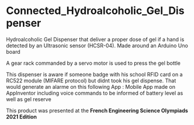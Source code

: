 # Connected_Hydroalcoholic_Gel_Dispenser

  Hydroalcoholic Gel Dispenser that deliver a proper dose of gel if a hand is detected by an Ultrasonic sensor (HCSR-04).
  Made around an Arduino Uno board

  A gear rack commanded by a servo motor is used to press the gel bottle

  This dispenser is aware if someone badge with his school RFID card on a RC522 module (MIFARE protocol) but didnt took his gel dispense. That would generate an alarme on this following App :
  Mobile App made on AppInventor including voice commands to be informed of battery level as well as gel reserve

  This product was presented at the **French Engineering Science Olympiads 2021 Edition**
